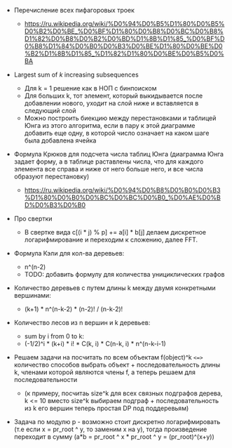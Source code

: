- Перечисление всех пифагоровых троек
  - https://ru.wikipedia.org/wiki/%D0%94%D0%B5%D1%80%D0%B5%D0%B2%D0%BE_%D0%BF%D1%80%D0%B8%D0%BC%D0%B8%D1%82%D0%B8%D0%B2%D0%BD%D1%8B%D1%85_%D0%BF%D0%B8%D1%84%D0%B0%D0%B3%D0%BE%D1%80%D0%BE%D0%B2%D1%8B%D1%85_%D1%82%D1%80%D0%BE%D0%B5%D0%BA

- Largest sum of *k* increasing subsequences
  - Для k = 1 решение как в НОП с бинпоиском
  - Для больших k, тот элемент, который выкидывается после добавлении нового, уходит на слой ниже и вставляется в следующий слой
  - Можно построить биекцию между перестановками и таблицей Юнга из этого алгоритма, если в пару к этой диаграмме добавить еще одну, в которой число означает на каком шаге была добавлена ячейка

- Формула Крюков для подсчета числа таблиц Юнга (диаграмма Юнга задает форму, а в таблице раставлены числа, что для каждого элемента все справа и ниже от него больше него, и все числа образуют перестановку)
  - https://ru.wikipedia.org/wiki/%D0%94%D0%B8%D0%B0%D0%B3%D1%80%D0%B0%D0%BC%D0%BC%D0%B0_%D0%AE%D0%BD%D0%B3%D0%B0

- Про свертки
  - В свертке вида c[(i \* j) % p] += a[i] \* b[j] делаем дискретное логарифмирование и переходим к сложению, далее FFT.

- Формула Кэли для кол-ва деревьев:
  - n^(n-2)
  - TODO: добавить формулу для количества унициклических графов

- Количество деревьев с путем длины k между двумя конкретными вершинами:
  - (k+1) * n^(n-k-2) * (n-2)! / (n-k-2)! 

- Количество лесов из n вершин и k деревьев:
  - sum by i from 0 to k:
  - (-1/2)^i * (k+i) * i! * C(k, i) * C(n-k, i) * n^(n-k-i-1)

- Решаем задачи на посчитать по всем объектам f(object)^k `<=>` количество способов выбрать объект + последовательность длины k, членами которой являются члены f, а теперь решаем для последовательности
  - (к примеру, посчитаь size^k для всех связных подграфов дерева, k <= 10 вместо size^k выбираем подграф + последовательность из k его вершин теперь простая DP под поддеревьям)

- Задача по модулю p - возможно стоит дискретно логарифмировать (т.е если x = pr_root ^ y, то заменим x на y), тогда произведение переходит в сумму (a*b = pr_root ^ x * pr_root ^ y = (pr_root)^(x+y))
